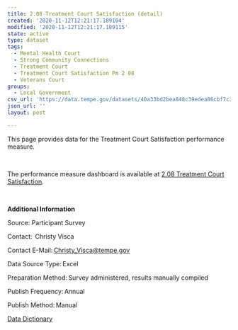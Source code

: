 ```yaml
---
title: 2.08 Treatment Court Satisfaction (detail)
created: '2020-11-12T12:21:17.189104'
modified: '2020-11-12T12:21:17.189115'
state: active
type: dataset
tags:
  - Mental Health Court
  - Strong Community Connections
  - Treatment Court
  - Treatment Court Satisfaction Pm 2 08
  - Veterans Court
groups:
  - Local Government
csv_url: 'https://data.tempe.gov/datasets/40a33bd2bea848c39edea86cbf7c33fe_0.csv'
json_url: ''
layout: post

---
```

This page provides data for the Treatment Court Satisfaction performance measure.<p><br /></p><p>The performance measure dashboard is available at <a href='https://strong-community-connections-tempegov.hub.arcgis.com/pages/treatment-court-satisfaction' rel='nofollow ugc' target='_blank'>2.08 Treatment Court Satisfaction</a>.<br /></p><p><br /></p><p><p><b>Additional Information</b> </p><p>Source: Participant Survey</p><p>Contact:  Christy Visca</p><p>Contact E-Mail: Christy_Visca@tempe.gov</p><p>Data Source Type: Excel</p><p>Preparation Method: Survey administered, results manually compiled</p><p>Publish Frequency: Annual</p><p>Publish Method: Manual</p><p><a href='https://gis.tempe.gov/design/data-dictionary/2.08%20Treatment%20Court%20Satisfaction%20(detail)/' rel='nofollow ugc' target='_blank'>Data Dictionary</a><br /></p></p>

